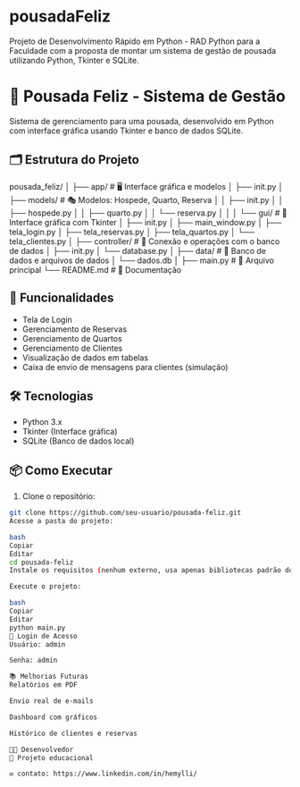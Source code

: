 # pousadaFeliz
Projeto de Desenvolvimento Rápido em Python - RAD Python para a Faculdade com a proposta de montar um sistema de gestão de pousada utilizando Python, Tkinter e SQLite.

# 🏨 Pousada Feliz - Sistema de Gestão

Sistema de gerenciamento para uma pousada, desenvolvido em Python com interface gráfica usando Tkinter e banco de dados SQLite.

## 🗂️ Estrutura do Projeto

pousada_feliz/
│
├── app/ # 🖥️ Interface gráfica e modelos
│ ├── init.py
│ ├── models/ # 🎭 Modelos: Hospede, Quarto, Reserva
│ │ ├── init.py
│ │ ├── hospede.py
│ │ ├── quarto.py
│ │ └── reserva.py
│ │
│ └── gui/ # 🎨 Interface gráfica com Tkinter
│ ├── init.py
│ ├── main_window.py
│ ├── tela_login.py
│ ├── tela_reservas.py
│ ├── tela_quartos.py
│ └── tela_clientes.py
│
├── controller/ # 🔌 Conexão e operações com o banco de dados
│ ├── init.py
│ └── database.py
│
├── data/ # 📁 Banco de dados e arquivos de dados
│ └── dados.db
│
├── main.py # 🚀 Arquivo principal
└── README.md # 📄 Documentação


## 🚀 Funcionalidades

- Tela de Login
- Gerenciamento de Reservas
- Gerenciamento de Quartos
- Gerenciamento de Clientes
- Visualização de dados em tabelas
- Caixa de envio de mensagens para clientes (simulação)

## 🛠️ Tecnologias

- Python 3.x
- Tkinter (Interface gráfica)
- SQLite (Banco de dados local)

## 📦 Como Executar

1. Clone o repositório:
```bash
git clone https://github.com/seu-usuario/pousada-feliz.git
Acesse a pasta do projeto:

bash
Copiar
Editar
cd pousada-feliz
Instale os requisitos (nenhum externo, usa apenas bibliotecas padrão do Python).

Execute o projeto:

bash
Copiar
Editar
python main.py
🔐 Login de Acesso
Usuário: admin

Senha: admin

📚 Melhorias Futuras
Relatórios em PDF

Envio real de e-mails

Dashboard com gráficos

Histórico de clientes e reservas

👨‍💻 Desenvolvedor
💼 Projeto educacional

✉️ contato: https://www.linkedin.com/in/hemylli/
